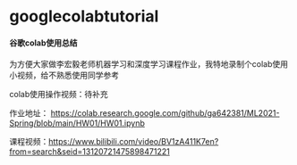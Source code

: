 # googlecolabtutorial
#### 谷歌colab使用总结

为方便大家做李宏毅老师机器学习和深度学习课程作业，我特地录制个colab使用小视频，给不熟悉使用同学参考

colab使用操作视频：待补充

作业地址： https://colab.research.google.com/github/ga642381/ML2021-Spring/blob/main/HW01/HW01.ipynb

课程视频：https://www.bilibili.com/video/BV1zA411K7en?from=search&seid=13120721475898471221

